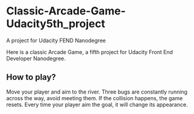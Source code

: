 # Classic-Arcade-Game-Udacity5th_project
A project for Udacity FEND Nanodegree

Here is a classic Arcade Game, a fifth project for Udacity Front End Developer Nanodegree.

## How to play?
Move your player and aim to the river. Three bugs are constantly running across the way, avoid meeting them. If the collision happens, the game resets. Every time your player aim the goal, it will change its appearance.
